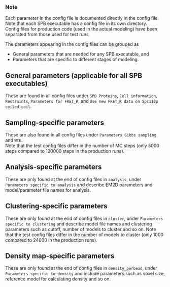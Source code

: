 ### Note 
Each parameter in the config file is documented directly in the config file.  
Note that each SPB executable has a config file in its own directory.  
Config files for production code (used in the actual modeling) have been separated from those used for test runs.

The parameters appearing in the config files can be grouped as 
  - General parameters that are needed for any SPB executable, and 
  - Parameters that are specific to different stages of modeling.

## General parameters (applicable for all SPB executables)
These are found in all config files under `SPB Proteins`, `Cell information`, `Restraints`, `Parameters for FRET_R`, and `Use new FRET_R data on Spc110p coiled-coil`. 

## Sampling-specific parameters 
These are also found in all config files under `Parameters Gibbs sampling` and `WTE`.  
Note that the test config files differ in the number of MC steps (only 5000 steps compared to 120000 steps in the production runs).

## Analysis-specific parameters
These are only found at the end of config files in `analysis`, under `Parameters specific to analysis` and describe EM2D parameters and model/parameter file names for analysis.

## Clustering-specific parameters
These are only found at the end of config files in `cluster`, under `Parameters specific to clustering` and describe model file names and clustering parameters such as cutoff, number of models to cluster and so on. 
Note that the test config files differ in the number of models to cluster (only 1000 compared to 24000 in the production runs).

## Density map-specific parameters
These are only found at the end of config files in `density_perbead`, under `Parameters specific to density` and include parameters such as voxel size, reference model for calculating density and so on.


